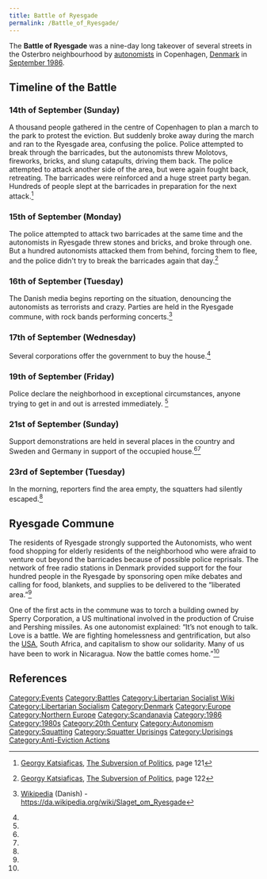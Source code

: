 ```yaml
---
title: Battle of Ryesgade
permalink: /Battle_of_Ryesgade/
---
```


The **Battle of Ryesgade** was a nine-day long takeover of several
streets in the Osterbro neighbourhood by
[autonomists](Autonomism.md "wikilink") in Copenhagen,
[Denmark](Denmark.md "wikilink") in [September
1986](Timeline_of_Libertarian_Socialism_in_Northern_Europe.md "wikilink").

## Timeline of the Battle

### 14th of September (Sunday)

A thousand people gathered in the centre of Copenhagen to plan a march
to the park to protest the eviction. But suddenly broke away during the
march and ran to the Ryesgade area, confusing the police. Police
attempted to break through the barricades, but the autonomists threw
Molotovs, fireworks, bricks, and slung catapults, driving them back. The
police attempted to attack another side of the area, but were again
fought back, retreating. The barricades were reinforced and a huge
street party began. Hundreds of people slept at the barricades in
preparation for the next attack.[^1]

### 15th of September (Monday)

The police attempted to attack two barricades at the same time and the
autonomists in Ryesgade threw stones and bricks, and broke through one.
But a hundred autonomists attacked them from behind, forcing them to
flee, and the police didn't try to break the barricades again that
day.[^2]

### 16th of September (Tuesday)

The Danish media begins reporting on the situation, denouncing the
autonomists as terrorists and crazy. Parties are held in the Ryesgade
commune, with rock bands performing concerts.[^3]

### 17th of September (Wednesday)

Several corporations offer the government to buy the house.[^4]

### 19th of September (Friday)

Police declare the neighborhood in exceptional circumstances, anyone
trying to get in and out is arrested immediately. [^5]

### 21st of September (Sunday)

Support demonstrations are held in several places in the country and
Sweden and Germany in support of the occupied house.[^6][^7]

### 23rd of September (Tuesday)

In the morning, reporters find the area empty, the squatters had
silently escaped.[^8]

## Ryesgade Commune

The residents of Ryesgade strongly supported the Autonomists, who went
food shopping for elderly residents of the neighborhood who were afraid
to venture out beyond the barricades because of possible police
reprisals. The network of free radio stations in Denmark provided
support for the four hundred people in the Ryesgade by sponsoring open
mike debates and calling for food, blankets, and supplies to be
delivered to the “liberated area.”[^9]

One of the first acts in the commune was to torch a building owned by
Sperry Corporation, a US multinational involved in the production of
Cruise and Pershing missiles. As one autonomist explained: “It’s not
enough to talk. Love is a battle. We are fighting homelessness and
gentrification, but also the [USA](United_States_of_America.md "wikilink"),
South Africa, and capitalism to show our solidarity. Many of us have
been to work in Nicaragua. Now the battle comes home.”[^10]

## References

<references />

[Category:Events](Category:Events.md "wikilink")
[Category:Battles](Category:Battles.md "wikilink") [Category:Libertarian
Socialist Wiki](Category:Libertarian_Socialist_Wiki.md "wikilink")
[Category:Libertarian
Socialism](Category:Libertarian_Socialism.md "wikilink")
[Category:Denmark](Category:Denmark.md "wikilink")
[Category:Europe](Category:Europe.md "wikilink") [Category:Northern
Europe](Category:Northern_Europe.md "wikilink")
[Category:Scandanavia](Category:Scandanavia.md "wikilink")
[Category:1986](Category:1986.md "wikilink")
[Category:1980s](Category:1980s.md "wikilink") [Category:20th
Century](Category:20th_Century.md "wikilink")
[Category:Autonomism](Category:Autonomism.md "wikilink")
[Category:Squatting](Category:Squatting.md "wikilink") [Category:Squatter
Uprisings](Category:Squatter_Uprisings.md "wikilink")
[Category:Uprisings](Category:Uprisings.md "wikilink")
[Category:Anti-Eviction
Actions](Category:Anti-Eviction_Actions.md "wikilink")

[^1]: [Georgy Katsiaficas](Georgy_Katsiaficas.md "wikilink"), [The
    Subversion of Politics](The_Subversion_of_Politics.md "wikilink"), page
    121

[^2]: [Georgy Katsiaficas](Georgy_Katsiaficas.md "wikilink"), [The
    Subversion of Politics](The_Subversion_of_Politics.md "wikilink"), page
    122

[^3]: [Wikipedia](Wikipedia.md "wikilink") (Danish) -
    <https://da.wikipedia.org/wiki/Slaget_om_Ryesgade>

[^4]:

[^5]:

[^6]:

[^7]:

[^8]:

[^9]:

[^10]: